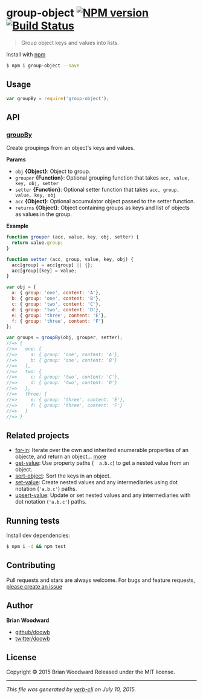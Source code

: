 # group-object [![NPM version](https://badge.fury.io/js/group-object.svg)](http://badge.fury.io/js/group-object)  [![Build Status](https://travis-ci.org/doowb/group-object.svg)](https://travis-ci.org/doowb/group-object)

> Group object keys and values into lists.

Install with [npm](https://www.npmjs.com/)

```sh
$ npm i group-object --save
```

## Usage

```js
var groupBy = require('group-object');
```

## API

<!-- add a path or glob pattern for files with code comments to use for docs  -->

### [groupBy](index.js#L62)

Create groupings from an object's keys and values.

**Params**

* `obj` **{Object}**: Object to group.
* `grouper` **{Function}**: Optional grouping function that takes `acc, value, key, obj, setter`
* `setter` **{Function}**: Optional setter function that takes `acc, group, value, key, obj`
* `acc` **{Object}**: Optional accumulator object passed to the setter function.
* `returns` **{Object}**: Object containing groups as keys and list of objects as values in the group.

**Example**

```js
function grouper (acc, value, key, obj, setter) {
  return value.group;
}

function setter (acc, group, value, key, obj) {
  acc[group] = acc[group] || {};
  acc[group][key] = value;
}

var obj = {
  a: { group: 'one', content: 'A'},
  b: { group: 'one', content: 'B'},
  c: { group: 'two', content: 'C'},
  d: { group: 'two', content: 'D'},
  e: { group: 'three', content: 'E'},
  f: { group: 'three', content: 'F'}
};

var groups = groupBy(obj, grouper, setter);
//=> {
//=>   one: {
//=>     a: { group: 'one', content: 'A'},
//=>     b: { group: 'one', content: 'B'}
//=>   },
//=>   two: {
//=>     c: { group: 'two', content: 'C'},
//=>     d: { group: 'two', content: 'D'}
//=>   },
//=>   three: {
//=>     e: { group: 'three', content: 'E'},
//=>     f: { group: 'three', content: 'F'}
//=>   }
//=> }
```

## Related projects

<!-- add an array of related projects, then un-escape the helper -->

* [for-in](https://github.com/jonschlinkert/for-in): Iterate over the own and inherited enumerable properties of an objecte, and return an object… [more](https://github.com/jonschlinkert/for-in)
* [get-value](https://github.com/jonschlinkert/get-value): Use property paths (`  a.b.c`) to get a nested value from an object.
* [sort-object](https://github.com/doowb/sort-object): Sort the keys in an object.
* [set-value](https://github.com/jonschlinkert/set-value): Create nested values and any intermediaries using dot notation (`'a.b.c'`) paths.
* [upsert-value](https://github.com/doowb/upsert-value): Update or set nested values and any intermediaries with dot notation (`'a.b.c'`) paths.

## Running tests

Install dev dependencies:

```sh
$ npm i -d && npm test
```

## Contributing

Pull requests and stars are always welcome. For bugs and feature requests, [please create an issue](https://github.com/doowb/group-object/issues/new)

## Author

**Brian Woodward**

+ [github/doowb](https://github.com/doowb)
+ [twitter/doowb](http://twitter.com/doowb)

## License

Copyright © 2015 Brian Woodward
Released under the MIT license.

***

_This file was generated by [verb-cli](https://github.com/assemble/verb-cli) on July 10, 2015._